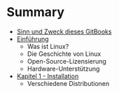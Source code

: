 # Summary

* [Sinn und Zweck dieses GitBooks](README.md)
* [Einführung](chapter1.md)
  * Was ist Linux?
  * Die Geschichte von Linux
  * Open-Source-Lizensierung
  * Hardware-Unterstützung
* [Kapitel 1 - Installation](kapitel-1-installation.md)
  * Verschiedene Distributionen

